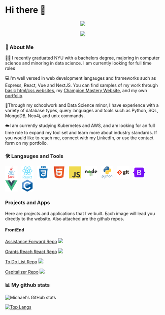 
# Hi there 👋

<!--
**michael-shu/michael-shu** is a ✨ _special_ ✨ repository because its `README.md` (this file) appears on your GitHub profile.

Here are some ideas to get you started:

- 🔭 I’m currently working on ...
- 🌱 I’m currently learning ...
- 👯 I’m looking to collaborate on ...
- 🤔 I’m looking for help with ...
- 💬 Ask me about ...
- 📫 How to reach me: ...
- 😄 Pronouns: ...
- ⚡ Fun fact: ...
-->

<div align = "center">
  <img src = "https://camo.githubusercontent.com/2366b34bb903c09617990fb5fff4622f3e941349e846ddb7e73df872a9d21233/68747470733a2f2f63646e2e6472696262626c652e636f6d2f75736572732f3733303730332f73637265656e73686f74732f363538313234332f6176656e746f2e676966">
  
  <a href = "https://www.linkedin.com/in/michael-shu-nyc"><img src = "https://img.shields.io/badge/LinkedIn-0077B5?style=for-the-       badge&logo=linkedin&logoColor=white" width = "150"/></a>
</div>



### 🚀 About Me 

👨‍🎓 I recently graduated NYU with a bachelors degree, majoring in computer science and minoring in data science. I am currently looking for full time roles

💻I'm well versed in web development langauges and frameworks such as Express, React, Vue and NextJS. You can find samples of my work through [basic html/css websites](https://michael-shu.github.io/copyWebsiteAssistanceForward/), my [Champion Mastery Website](https://champion-mastery-op-gg.herokuapp.com/), and my own [portfolio](http://www.michael-shu.com). 

🐍Through my schoolwork and Data Science minor, I have experience with a variety of database types,  query languages and tools such as Python, SQL, MongoDB, Neo4j, and unix commands.

☁️I am currently studying Kubernetes and AWS, and am looking for an full time role to expand my tool set and learn more about industry standards. 
If you would like to reach me, connect with my LinkedIn, or use the contact form on my portfolio.

###

### 🛠️ Langauges and Tools
<div>
  <img src="https://github.com/devicons/devicon/blob/master/icons/java/java-original-wordmark.svg" title="Java" alt="Java" width="40" height="40"/>&nbsp;&nbsp;
  <img src="https://github.com/devicons/devicon/blob/master/icons/react/react-original-wordmark.svg" title="React" alt="React" width="40" height="40"/>&nbsp;&nbsp;
  <img src="https://github.com/devicons/devicon/blob/master/icons/css3/css3-plain-wordmark.svg"  title="CSS3" alt="CSS" width="40" height="40"/>&nbsp;&nbsp;
  <img src="https://github.com/devicons/devicon/blob/master/icons/html5/html5-original.svg" title="HTML5" alt="HTML" width="40" height="40"/>&nbsp;&nbsp;
  <img src="https://github.com/devicons/devicon/blob/master/icons/javascript/javascript-original.svg" title="JavaScript" alt="JavaScript" width="40" height="40"/>&nbsp;&nbsp;
  <img src="https://github.com/devicons/devicon/blob/master/icons/nodejs/nodejs-original-wordmark.svg" title="NodeJS" alt="NodeJS" width="40" height="40"/>&nbsp;&nbsp;
  <img src = "https://github.com/devicons/devicon/blob/master/icons/python/python-original-wordmark.svg" title = "Python" alt = "Python" width = "40" height = "40"/>&nbsp;&nbsp;
  <img src="https://github.com/devicons/devicon/blob/master/icons/git/git-original-wordmark.svg" title="Git" alt="Git" width="40" height="40"/>&nbsp;&nbsp;
  <img src = "https://github.com/devicons/devicon/blob/master/icons/bootstrap/bootstrap-original.svg" title = "Bootstrap" width = "40" height = "40"/>&nbsp;&nbsp;
  <img src = "https://github.com/devicons/devicon/blob/master/icons/vuejs/vuejs-original.svg" title = "Vue" width = "40" height = "40"/>&nbsp;&nbsp;
  <img src = "https://github.com/devicons/devicon/blob/master/icons/c/c-original.svg" title = "C" width = "40" height = "40"/>&nbsp;&nbsp;
</div>

### Projects and Apps

Here are projects and applications that I've built. Each image will lead you directly to the website. Also attached are the github repos.

#### FrontEnd
[Assistance Forward Repo](https://github.com/michael-shu/copyWebsiteAssistanceForward)
[<img src = "https://github.com/michael-shu/images/blob/main/assistanceForward.png">](https://michael-shu.github.io/copyWebsiteAssistanceForward/)

[Grants Reach React Repo](https://github.com/michael-shu/grants-reach-react)
[<img src = "https://github.com/michael-shu/images/blob/main/grantsReach.png">](https://github.com/michael-shu/grants-reach-react)

[To Do List Repo](https://github.com/michael-shu/toDoList)
[<img src = "https://github.com/michael-shu/images/blob/main/task%20list.png">](https://michael-shu.github.io/toDoList/)

[Capitalizer Repo](https://github.com/michael-shu/capitalizer-react)
[<img src = "https://github.com/michael-shu/images/blob/main/capitalizer.png">](https://michael-shu.github.io/capitalizer-react/)


### 📊 My github stats
![Michael's GitHub stats](https://github-readme-stats.vercel.app/api?username=michael-shu&show_icons=true&theme=transparent)

[![Top Langs](https://github-readme-stats.vercel.app/api/top-langs/?username=michael-shu)](https://github.com/anuraghazra/github-readme-stats)

